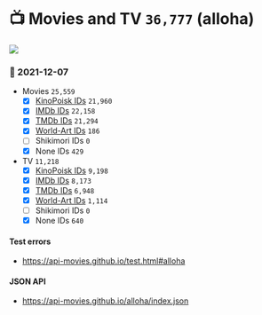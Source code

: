 # :tv: Movies and TV `36,777` (alloha)

<a href="https://API-Movies.github.io"><img src="https://API-Movies.github.io/banner.png?cache"></a>

### :date: 2021-12-07
- Movies `25,559`
  - [x] <a href="https://API-Movies.github.io/alloha/movie_kinopoisk_ids.json">KinoPoisk IDs</a> `21,960`
  - [x] <a href="https://API-Movies.github.io/alloha/movie_imdb_ids.json">IMDb IDs</a> `22,158`
  - [x] <a href="https://API-Movies.github.io/alloha/movie_tmdb_ids.json">TMDb IDs</a> `21,294`
  - [x] <a href="https://API-Movies.github.io/alloha/movie_world_art_ids.json">World-Art IDs</a> `186`
  - [ ] Shikimori IDs `0`
  - [x] None IDs `429`
- TV `11,218`
  - [x] <a href="https://API-Movies.github.io/alloha/tv_kinopoisk_ids.json">KinoPoisk IDs</a> `9,198`
  - [x] <a href="https://API-Movies.github.io/alloha/tv_imdb_ids.json">IMDb IDs</a> `8,173`
  - [x] <a href="https://API-Movies.github.io/alloha/tv_tmdb_ids.json">TMDb IDs</a> `6,948`
  - [x] <a href="https://API-Movies.github.io/alloha/tv_world_art_ids.json">World-Art IDs</a> `1,114`
  - [ ] Shikimori IDs `0`
  - [x] None IDs `640`
#### Test errors
- <a href='https://api-movies.github.io/test.html#alloha'>https://api-movies.github.io/test.html#alloha</a>
#### JSON API
- <a href='https://api-movies.github.io/alloha/index.json'>https://api-movies.github.io/alloha/index.json</a>

